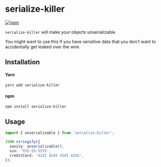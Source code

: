 # serialize-killer

[![npm](https://img.shields.io/npm/v/serialize-killer.svg?maxAge=3600)](https://www.npmjs.com/package/serialize-killer)

`serialize-killer` will make your objects unserializable.

You might want to use this if you have sensitive data that you don't want to accidentally get leaked over the wire.

## Installation

#### Yarn

```sh
yarn add serialize-killer
```

#### npm

```sh
npm install serialize-killer
```

## Usage

```ts
import { unserializable } from 'serialize-killer';

JSON.stringify({
  sanity: unserializable(),
  ssn: '555-55-5555',
  creditCard: '4242 4242 4242 4242',
});
```
